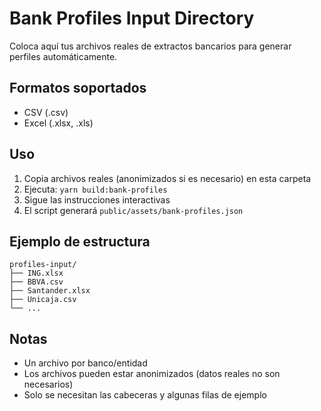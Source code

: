 # Bank Profiles Input Directory

Coloca aquí tus archivos reales de extractos bancarios para generar perfiles automáticamente.

## Formatos soportados
- CSV (.csv)
- Excel (.xlsx, .xls)

## Uso
1. Copia archivos reales (anonimizados si es necesario) en esta carpeta
2. Ejecuta: `yarn build:bank-profiles`
3. Sigue las instrucciones interactivas
4. El script generará `public/assets/bank-profiles.json`

## Ejemplo de estructura
```
profiles-input/
├── ING.xlsx
├── BBVA.csv
├── Santander.xlsx
├── Unicaja.csv
└── ...
```

## Notas
- Un archivo por banco/entidad
- Los archivos pueden estar anonimizados (datos reales no son necesarios)
- Solo se necesitan las cabeceras y algunas filas de ejemplo